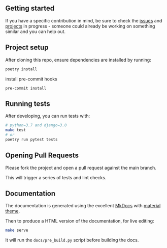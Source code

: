 ## Getting started

If you have a specific contribution in mind, be sure to check the [issues](https://github.com/nrbnlulu/strawberry-django-auth/issues) and [projects](https://github.com/nrbnlulu/strawberry-django-auth/projects) in progress - someone could already be working on something similar and you can help out.

## Project setup

After cloning this repo, ensure dependencies are installed by running:

```bash
poetry install
```
install pre-commit hooks
```console
pre-commit install
```


## Running tests

After developing, you can run tests with:

```bash
# python=3.7 and django=3.0
make test
# or
poetry run pytest tests
```


## Opening Pull Requests

Please fork the project and open a pull request against the main branch.

This will trigger a series of tests and lint checks.



## Documentation

The documentation is generated using the excellent [MkDocs](https://www.mkdocs.org/) with [material theme](https://squidfunk.github.io/mkdocs-material/).

Then to produce a HTML version of the documentation, for live editing:

```bash
make serve
```

It will run the `docs/pre_build.py` script before building the docs.

